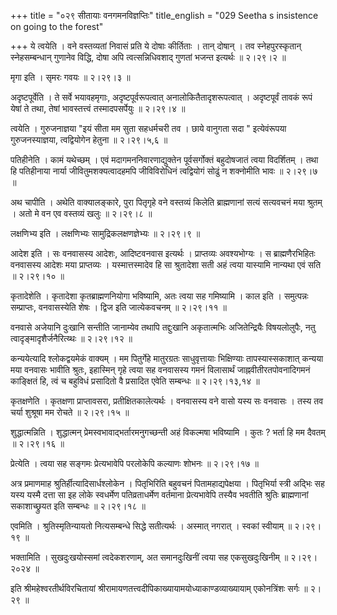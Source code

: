 +++
title = "०२९ सीतायाः वनगमनविज्ञप्तिः"
title_english = "029 Seetha s insistence on going to the forest"

+++
ये त्वयेति । वने वस्तव्यतां निवासं प्रति ये दोषाः कीर्तिताः । तान् दोषान् । तव स्नेहपुरस्कृतान् स्नेहसम्बन्धान् गुणानेव विद्धि, दोषा अपि त्वत्सन्निधिवशाद् गुणतां भजन्त इत्यर्थः  ॥  २।२९।२  ॥   

  

मृगा इति । सृमरः गवयः  ॥  २।२९।३  ॥   

  

अदृष्टपूर्वेति । ते सर्वे भयावहमृगाः, अदृष्टपूर्वरूपत्वात् अनालोकितैतादृशरूपत्वात् । अदृष्टपूर्वं तावकं रूपं येषां ते तथा, तेषां भावस्तत्त्वं तस्मादपसर्पेयुः  ॥  २।२९।४  ॥   

  

त्वयेति । गुरुजनाज्ञया "इयं सीता मम सुता सहधर्मचरी तव । छाये वानुगता सदा " इत्येवंरूपया गुरुजनस्याज्ञया, त्वद्वियोगेन हेतुना  ॥  २।२९।५,६  ॥   

  

पतिहीनेति । कामं यथेच्छम् । एवं मदागमननिवारणाद्युक्तेन पूर्वसर्गोक्तं बहुदोषजातं त्वया विदर्शितम् । तथा हि पतिहीनाया नार्या जीवितुमशक्यत्वादहमपि जीविविरोधिनं त्वद्वियोगं सोढुं न शक्नोमीति भावः  ॥  २।२९।७  ॥   

  

अथ चापीति । अथेति वाक्यालङ्कारे, पुरा पितृगृहे वने वस्तव्यं किलेति ब्राह्मणानां सत्यं सत्यवचनं मया श्रुतम् । अतो मे वन एव वस्तव्यं खलुः  ॥  २।२९।८  ॥   

  

लक्षणिभ्य इति । लक्षणिभ्यः सामुद्रिकलक्षणज्ञेभ्यः  ॥  २।२९।९  ॥   

  

आदेश इति । सः वनवासस्य आदेशः, आदिष्टवनवास इत्यर्थः । प्राप्तव्यः अवश्यभोग्यः । स ब्राह्मणैरभिहितः वनवासस्य आदेशः मया प्राप्तव्यः । यस्मात्तस्मादेव हि सा श्रुतादेशा सती अहं त्वया यास्यामि नान्यथा एवं सति  ॥  २।२९।१०  ॥   

  

कृतादेशेति । कृतादेशा कृतब्राह्मणनियोगा भविष्यामि, अतः त्वया सह गमिष्यामि । काल इति । समुत्पन्नः सम्प्राप्तः, वनवासस्येति शेषः । द्विज इति जात्येकवचनम्  ॥  २।२९।११  ॥   

  

वनवासे अजेयानि दुःखानि सन्तीति जानाम्येव तथापि तद्दुःखानि अकृतात्मभिः अजितेन्द्रियैः विषयलोलुपैः, नतु त्वादृङ्मादृशैर्जनैरित्य्थः  ॥  २।२९।१२  ॥   

  

कन्ययेत्यादि श्लोकद्वयमेकं वाक्यम् । मम पितुर्गेहे मातुरग्रतः साधुवृत्तायाः भिक्षिण्याः तापस्यास्सकाशात् कन्यया मया वनवासः भावीति श्रुतः, इहास्मिन् गृहे त्वया सह वनवासस्य गमनं विलासार्थं जाह्नवीतीरतपोवनादिगमनं काङ्क्षितं हि, त्वं च बहुविधं प्रसादितो वै प्रसादित एवेति सम्बन्धः  ॥  २।२९।१३,१४  ॥   

  

कृतक्षणेति । कृतक्षणा प्राप्तावसरा, प्रतीक्षितकालेत्यर्थः । वनवासस्य वने वासो यस्य सः वनवासः । तस्य तव चर्या शुश्रूषा मम रोचते  ॥  २।२९।१५  ॥   

  

शुद्धात्मन्निति । शुद्धात्मन् प्रेमस्वभावाद्भर्तारमनुगच्छन्ती अहं विकल्मषा भविष्यामि । कुतः ? भर्ता हि मम दैवतम्  ॥  २।२९।१६  ॥   

  

प्रेत्येति । त्वया सह सङ्गमः प्रेत्यभावेपि परलोकेपि कल्याणः शोभनः  ॥  २।२९।१७  ॥   

  

अत्र प्रमाणमाह श्रुतिर्हीत्यादिसार्धश्लोकेन । पितृभिरिति बहुवचनं पितामहाद्यपेक्षया । पितृभिर्या स्त्री अद्भिः सह यस्य यस्मै दत्ता सा इह लोके स्वधर्मेण पतिव्रताधर्मेण वर्तमाना प्रेत्यभावेपि तस्यैव भवतीति श्रुतिः ब्राह्मणानां सकाशाच्छ्रुयत इति सम्बन्धः  ॥  २।२९।१८  ॥   

  

एवमिति । श्रुतिस्मृतिन्यायतो नित्यसम्बन्धे सिद्धे सतीत्यर्थः । अस्मात् नगरात् । स्वकां स्वीयाम्  ॥  २।२९।१९  ॥   

  

भक्तामिति । सुखदुःखयोस्समां त्वदेकशरणाम्, अत समानदुःखिनीं त्वया सह एकसुखदुःखिनीम्  ॥  २।२९।२०२४  ॥   

  

इति श्रीमहेश्वरतीर्थविरचितायां श्रीरामायणतत्त्वदीपिकाख्यायामयोध्याकाण्डव्याख्यायाम् एकोनत्रिंशः सर्गः  ॥  २।२९  ॥   

  

  

